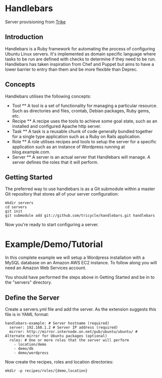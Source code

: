 Handlebars
==========

Server provisioning from [Trike](http://tricycledevelopments.com/)

Introduction
------------

Handlebars is a Ruby framework for automating the process of configuring Ubuntu Linux servers. It's implemented as domain specific language where tasks to be run are defined with checks to determine if they need to be run. Handlebars has taken inspiration from Chef and Puppet but aims to have a lower barrier to entry than them and be more flexible than Deprec.

Concepts
--------

Handlebars utilises the following concepts:

* Tool
** A tool is a set of functionality for managing a particular resource. Such as directories and files, crontab, Debian packages, Ruby gems, etc.
* Recipe
** A recipe uses the tools to achieve some goal state, such as an installed and configured Apache http server.
* Task
** A task is a reusable chunk of code generally bundled together for a single type application such as a Ruby on Rails application.
* Role
** A role utilises recipes and tools to setup the server for a specific application such as an instance of Wordpress running at blog.example.com.
* Server
** A server is an actual server that Handlebars will manage. A server defines the roles that it will perform.

Getting Started
---------------

The preferred way to use handlebars is as a Git submodule within a master Git repository that stores all of your server configuration:

    mkdir servers
    cd servers
    git init
    git submodule add git://github.com/tricycle/handlebars.git handlebars

Now you're ready to start configuring a server.

Example/Demo/Tutorial
=====================

In this complete example we will setup a Wordpress installation with a MySQL database on an Amazon AWS EC2 instance. To follow along you will need an Amazon Web Services account.

You should have performed the steps above in Getting Started and be in to the "servers" directory.

Define the Server
-----------------

Create a servers.yml file and add the server. As the extension suggests this file is in YAML format:
    
    handlebars-example: # Server hostname (required)
      server: 192.168.1.2 # Server IP address (required)
      mirror: http://mirror.internode.on.net/pub/ubuntu/ubuntu/ # Alternate mirror for Ubuntu packages (optional)
      roles: # One or more roles that the server will perform
        - location/demo
        - demo/db
        - demo/wordpress

Now create the recipes, roles and location directories:

    mkdir -p recipes/roles/{demo,location}


